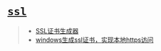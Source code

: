 # [`ssl`]()

> - [SSL证书生成器](https://zh.rakko.tools/tools/46/)
> - [windows生成ssl证书，实现本地https访问](https://blog.csdn.net/qq243920161/article/details/119963501)
